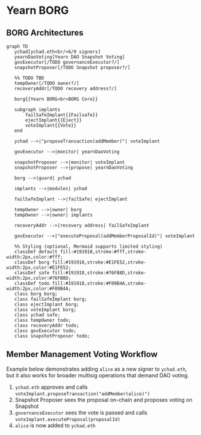 # Yearn BORG

## BORG Architectures

```mermaid
graph TD
   ychad[ychad.eth<br/>6/9 signers]
   yearnDaoVoting[Yearn DAO Snapshot Voting]
   govExecutor[/TODO governanceExecutor?/]
   snapshotProposer[/TODO Snapshot proposer?/]
   
   %% TODO TBD
   tempOwner[/TODO owner?/]
   recoveryAddr[/TODO recovery address?/]
   
   borg{{Yearn BORG<br>BORG Core}}
   
   subgraph implants
       failSafeImplant{{Failsafe}}
       ejectImplant{{Eject}}
       voteImplant{{Vote}}
   end

   ychad -->|"proposeTransaction(addMember)"| voteImplant
   
   govExecutor -->|monitor| yearnDaoVoting  
   
   snapshotProposer -->|monitor| voteImplant
   snapshotProposer -->|propose| yearnDaoVoting  
   
   borg -->|guard| ychad
   
   implants -->|modules| ychad
   
   failSafeImplant -->|failSafe| ejectImplant
   
   tempOwner -->|owner| borg
   tempOwner -->|owner| implants
   
   recoveryAddr -->|recovery address| failSafeImplant
   
   govExecutor -->|"executeProposal(addMemberProposalId)"| voteImplant
   
   %% Styling (optional, Mermaid supports limited styling)
   classDef default fill:#191918,stroke:#fff,stroke-width:2px,color:#fff;
   classDef borg fill:#191918,stroke:#E1FE52,stroke-width:2px,color:#E1FE52;
   classDef safe fill:#191918,stroke:#76FB8D,stroke-width:2px,color:#76FB8D;
   classDef todo fill:#191918,stroke:#F09B4A,stroke-width:2px,color:#F09B4A;
   class borg borg;
   class failSafeImplant borg;
   class ejectImplant borg;
   class voteImplant borg;
   class ychad safe;
   class tempOwner todo;
   class recoveryAddr todo;
   class govExecutor todo;
   class snapshotProposer todo;
```

## Member Management Voting Workflow

Example below demonstrates adding `alice` as a new signer to `ychad.eth`, 
but it also works for broader multisig operations that demand DAO voting.

1. `ychad.eth` approves and calls `voteImplant.proposeTransaction("addMember(alice)")`
2. Snapshot Proposer sees the proposal on-chain and proposes voting on Snapshot
3. `governanceExecutor` sees the vote is passed and calls `voteImplant.executeProposal(proposalId)`
4. `alice` is now added to `ychad.eth`
